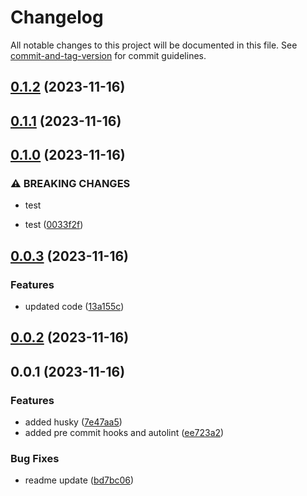 # Changelog

All notable changes to this project will be documented in this file. See [commit-and-tag-version](https://github.com/absolute-version/commit-and-tag-version) for commit guidelines.

## [0.1.2](https://gitlab.fgp.dev/mirazex/frontend-template/compare/v0.1.1...v0.1.2) (2023-11-16)

## [0.1.1](https://gitlab.fgp.dev/mirazex/frontend-template/compare/v0.1.0...v0.1.1) (2023-11-16)

## [0.1.0](https://gitlab.fgp.dev/mirazex/frontend-template/compare/v0.0.3...v0.1.0) (2023-11-16)

### ⚠ BREAKING CHANGES

-   test

-   test ([0033f2f](https://gitlab.fgp.dev/mirazex/frontend-template/commit/0033f2f3d5b8900351021dd76f300bb5a0277b6a))

## [0.0.3](https://gitlab.fgp.dev/mirazex/frontend-template/compare/v0.0.2...v0.0.3) (2023-11-16)

### Features

-   updated code ([13a155c](https://gitlab.fgp.dev/mirazex/frontend-template/commit/13a155c02fbb2fdab751a3e8027f4810aa5c9b23))

## [0.0.2](https://gitlab.fgp.dev/mirazex/frontend-template/compare/v0.0.1...v0.0.2) (2023-11-16)

## 0.0.1 (2023-11-16)

### Features

-   added husky ([7e47aa5](https://gitlab.fgp.dev/mirazex/frontend-template/commit/7e47aa5295b1ac57c8634130b348437a1eb7dde7))
-   added pre commit hooks and autolint ([ee723a2](https://gitlab.fgp.dev/mirazex/frontend-template/commit/ee723a2f9720c82135609803422932e9a7d1ce4d))

### Bug Fixes

-   readme update ([bd7bc06](https://gitlab.fgp.dev/mirazex/frontend-template/commit/bd7bc06f546af3df9ef06afb2e9f83f6e01f939a))
